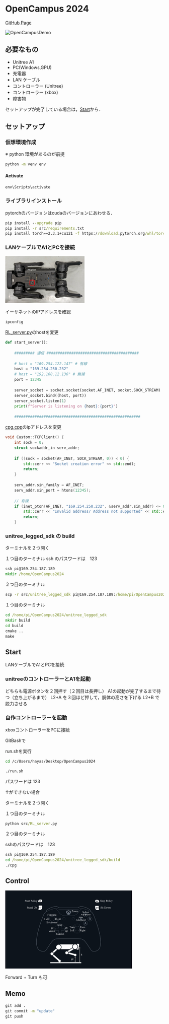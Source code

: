# OpenCampus 2024

[GitHub Page](https://github.com/RSeto14/OpenCampus2024)

<!-- markdownlint-disable-next-line MD033 -->
<img src="./img/OpenCampusDemo.gif" width="50%" alt="OpenCampusDemo">

## 必要なもの

- Unitree A1
- PC(Windows,GPU)
- 充電器
- LAN ケーブル
- コントローラー (Unitree)
- コントローラー (xbox)
- 障害物

セットアップが完了している場合は，[Start](#start)から．

## セットアップ

### 仮想環境作成

※ python 環境があるのが前提

``` cmd
python -m venv env
```

#### Activate

``` cmd
env\Scripts\activate
```

### ライブラリインストール

pytorchのバージョンはcudaのバージョンにあわせる．

``` cmd
pip install --upgrade pip
pip install -r src/requirements.txt
pip install torch==2.3.1+cu121 -f https://download.pytorch.org/whl/torch_stable.html
```

### LANケーブルでA1とPCを接続

<!-- markdownlint-disable-next-line MD033 -->
<img src="./img/LAN_port.svg" width="50%" alt="LAN_port">

イーサネットのIPアドレスを確認

``` cmd
ipconfig
```

[RL_server.py](./src/RL_server.py)のhostを変更

``` python
def start_server():
    
    ######### 通信 #########################################
    
    # host = "169.254.122.147" # 有線
    host = "169.254.250.232"
    # host = "192.168.12.136" # 無線
    port = 12345

    server_socket = socket.socket(socket.AF_INET, socket.SOCK_STREAM)
    server_socket.bind((host, port))
    server_socket.listen(1)
    print(f"Server is listening on {host}:{port}")
    
    ########################################################
```

[cpg.cpp](src\unitree_legged_sdk\code\cpg.cpp)のipアドレスを変更

``` cpp
void Custom::TCPClient() {
    int sock = 0;
    struct sockaddr_in serv_addr;

    if ((sock = socket(AF_INET, SOCK_STREAM, 0)) < 0) {
        std::cerr << "Socket creation error" << std::endl;
        return;
    }

    serv_addr.sin_family = AF_INET;
    serv_addr.sin_port = htons(12345);

    // 有線
    if (inet_pton(AF_INET, "169.254.250.232", &serv_addr.sin_addr) <= 0) {
        std::cerr << "Invalid address/ Address not supported" << std::endl;
        return;
    }
```

### unitree_legged_sdk の build

ターミナルを２つ開く

１つ目のターミナル
ssh のパスワードは　123

``` cmd
ssh pi@169.254.187.189
mkdir /home/OpenCampus2024
```

２つ目のターミナル

``` cmd
scp -r src/unitree_legged_sdk pi@169.254.187.189:/home/pi/OpenCampus2024
```

１つ目のターミナル

``` cmd
cd /home/pi/OpenCampus2024/unitree_legged_sdk
mkdir build
cd build
cmake ..
make
```

## Start

LANケーブルでA1とPCを接続

### unitreeのコントローラーとA1を起動

どちらも電源ボタンを２回押す（２回目は長押し）
A1の起動が完了するまで待つ（立ち上がるまで）
L2+A を３回ほど押して，胴体の高さを下げる
L2+B で脱力させる

### 自作コントローラーを起動

xboxコントローラーをPCに接続

GitBashで

run.shを実行

``` bash
cd /c/Users/hayas/Desktop/OpenCampus2024
```

``` cmd
./run.sh
```

パスワードは 123

↑ができない場合

ターミナルを２つ開く

１つ目のターミナル

``` cmd
python src/RL_server.py
```

２つ目のターミナル

sshのパスワードは　123

``` cmd
ssh pi@169.254.187.189
cd /home/pi/OpenCampus2024/unitree_legged_sdk/build
./cpg
```

## Control

<!-- markdownlint-disable-next-line MD033 -->
<img src="./img/xboxController.png" width="80%" alt="xboxController">

Forward + Turn も可

## Memo

``` cmd
git add .
git commit -m "update"
git push
```
